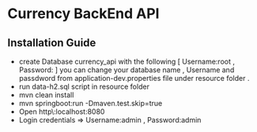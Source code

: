 # Currency BackEnd API


## Installation Guide
- create Database currency_api with the following [ Username:root , Password: ] you can change your database name , Username and passdword from application-dev.properties file under resource folder .
- run data-h2.sql script in resource folder
- mvn clean install
- mvn springboot:run -Dmaven.test.skip=true
- Open http\\:localhost:8080
- Login credentials => Username:admin , Password:admin



